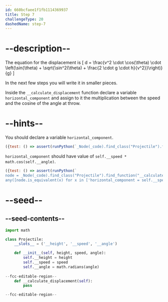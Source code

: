 ```yaml
---
id: 660bcfaee1f1fb1114369937
title: Step 7
challengeType: 20
dashedName: step-7
---
```


# --description--

The equation for the displacement is \[ d = \frac{v^2 \cdot \cos(\theta) \cdot \left(\sin(\theta) + \sqrt{\sin^2(\theta) + \frac{2 \cdot g \cdot h}{v^2}}\right)}{g} \]

In the next few steps you will write it in smaller pieces.

Inside the `__calculate_displacement` function declare a variable `horizontal_component` and assign to it the multiplication between the speed and the cosine of the angle at throw.

# --hints--

You should declare a variable `horizontal_component`.

```js
({test: () => assert(runPython(`_Node(_code).find_class("Projectile").find_function("__calculate_displacement").has_variable('horizontal_component')`))})
```

`horizontal_component` should have value of `self.__speed * math.cos(self.__angle)`.

```js
({test: () => assert(runPython(`
node = _Node(_code).find_class("Projectile").find_function("__calculate_displacement").find_variable('horizontal_component')
any([node.is_equivalent(x) for x in ['horizontal_component = self.__speed * math.cos(self.__angle)', 'horizontal_component = math.cos(self.__angle) * self.__speed']])`))})
```

# --seed--

## --seed-contents--

```py
import math

class Projectile:
    __slots__ = ('__height', '__speed', '__angle')

    def __init__(self, height, speed, angle):
        self.__height = height
        self.__speed = speed
        self.__angle = math.radians(angle)
        
--fcc-editable-region--
    def __calculate_displacement(self):
        pass

--fcc-editable-region--
```
